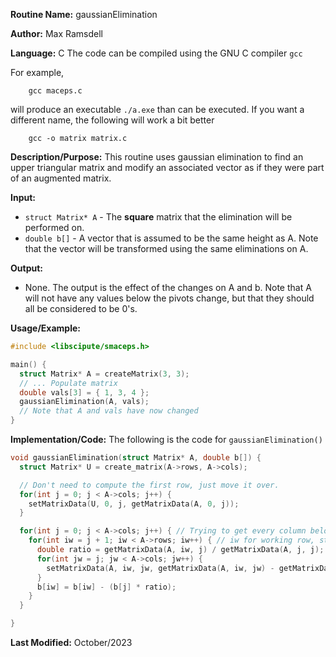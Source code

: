 **Routine Name:**           gaussianElimination

**Author:** Max Ramsdell

**Language:** C
The code can be compiled using the GNU C compiler `gcc`

For example,

```
    gcc maceps.c
```

will produce an executable `./a.exe` than can be executed. If you want a different name, the following will work a bit
better

```
    gcc -o matrix matrix.c
```

**Description/Purpose:** 
This routine uses gaussian elimination to find an upper triangular matrix and
modify an associated vector as if they were part of an augmented matrix.

**Input:** 
- `struct Matrix* A` - The **square** matrix that the elimination will be performed
on.
- `double b[]` - A vector that is assumed to be the same height as A. Note that the vector
will be transformed using the same eliminations on A.

**Output:** 
- None. The output is the effect of the changes on A and b. Note that A will not have
any values below the pivots change, but that they should all be considered to be 0's.

**Usage/Example:**

```c
#include <libscipute/smaceps.h>

main() {
  struct Matrix* A = createMatrix(3, 3);
  // ... Populate matrix
  double vals[3] = { 1, 3, 4 };
  gaussianElimination(A, vals);
  // Note that A and vals have now changed
}
```

**Implementation/Code:** The following is the code for `gaussianElimination()`

```c
void gaussianElimination(struct Matrix* A, double b[]) {
  struct Matrix* U = create_matrix(A->rows, A->cols);

  // Don't need to compute the first row, just move it over.
  for(int j = 0; j < A->cols; j++) {
    setMatrixData(U, 0, j, getMatrixData(A, 0, j));
  }

  for(int j = 0; j < A->cols; j++) { // Trying to get every column below pivot to 0
    for(int iw = j + 1; iw < A->rows; iw++) { // iw for working row, start below the pivot
      double ratio = getMatrixData(A, iw, j) / getMatrixData(A, j, j); // Using U here to get updated pivot value
      for(int jw = j; jw < A->cols; jw++) {
        setMatrixData(A, iw, jw, getMatrixData(A, iw, jw) - getMatrixData(A, j, jw) * ratio);
      }
      b[iw] = b[iw] - (b[j] * ratio);
    }
  }

}
```

**Last Modified:** October/2023
